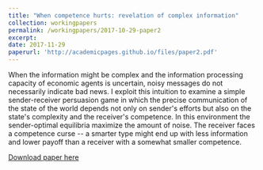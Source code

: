 ```yaml
---
title: "When competence hurts: revelation of complex information"
collection: workingpapers
permalink: /workingpapers/2017-10-29-paper2
excerpt:
date: 2017-11-29
paperurl: 'http://academicpages.github.io/files/paper2.pdf'
---
```

When the information might be complex and the information processing capacity of economic agents is uncertain, noisy messages do not necessarily indicate bad news. I exploit this intuition to examine a simple sender-receiver persuasion game in which the precise communication of the state of the world depends not only on sender's efforts but also on the state's complexity and the receiver's competence. In this environment the sender-optimal equilibria maximize the amount of noise. The receiver faces a competence curse -- a smarter type might end up with less information and lower payoff than a receiver with a somewhat smaller competence.

[Download paper here](http://academicpages.github.io/files/paper2.pdf)

